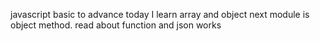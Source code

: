  javascript  basic to advance today I learn array and object next module  is object method.
 read about function and json works
